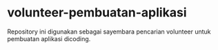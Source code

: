 # volunteer-pembuatan-aplikasi
Repository ini digunakan sebagai sayembara pencarian volunteer untuk pembuatan aplikasi dicoding.
